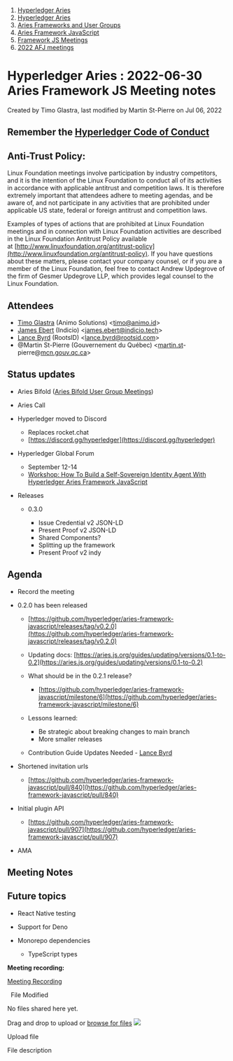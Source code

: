 1. [Hyperledger Aries](index.html)
2. [Hyperledger Aries](Hyperledger-Aries_18481154.html)
3. [Aries Frameworks and User Groups](Aries-Frameworks-and-User-Groups_18481290.html)
4. [Aries Framework JavaScript](Aries-Framework-JavaScript_18482463.html)
5. [Framework JS Meetings](Framework-JS-Meetings_18482467.html)
6. [2022 AFJ meetings](2022-AFJ-meetings_18515835.html)

# Hyperledger Aries : 2022-06-30 Aries Framework JS Meeting notes

Created by Timo Glastra, last modified by Martin St-Pierre on Jul 06, 2022

## Remember the [Hyperledger Code of Conduct](https://lf-hyperledger.atlassian.net/wiki/display/HYP/Hyperledger+Code+of+Conduct)

## Anti-Trust Policy:

Linux Foundation meetings involve participation by industry competitors, and it is the intention of the Linux Foundation to conduct all of its activities in accordance with applicable antitrust and competition laws. It is therefore extremely important that attendees adhere to meeting agendas, and be aware of, and not participate in any activities that are prohibited under applicable US state, federal or foreign antitrust and competition laws.

Examples of types of actions that are prohibited at Linux Foundation meetings and in connection with Linux Foundation activities are described in the Linux Foundation Antitrust Policy available at [http://www.linuxfoundation.org/antitrust-policy](http://www.linuxfoundation.org/antitrust-policy). If you have questions about these matters, please contact your company counsel, or if you are a member of the Linux Foundation, feel free to contact Andrew Updegrove of the firm of Gesmer Updegrove LLP, which provides legal counsel to the Linux Foundation.

## Attendees

- [Timo Glastra](https://lf-hyperledger.atlassian.net/wiki/people/5f64a069a1048d0069073500?ref=confluence) (Animo Solutions) &lt;timo@animo.id&gt;
- [James Ebert](https://lf-hyperledger.atlassian.net/wiki/people/557058:1b65ef69-a9c7-4f13-8ac7-eca3c34f5f97?ref=confluence) (Indicio) &lt;james.ebert@indicio.tech&gt;
- [Lance Byrd](https://lf-hyperledger.atlassian.net/wiki/people/6346b13f754fb6b373b9af19?ref=confluence) (RootsID) &lt;lance.byrd@rootsid.com&gt;
- @Martin St-Pierre (Gouvernement du Québec) &lt;[martin.st](http://martin.st)-pierre@[mcn.gouv.qc.ca](http://mcn.gouv.qc.ca/)&gt;

## Status updates

- Aries Bifold ([Aries Bifold User Group Meetings](Aries-Bifold-User-Group-Meetings_18490725.html))
- Aries Call
- Hyperledger moved to Discord
  
  - Replaces rocket.chat
  - [https://discord.gg/hyperledger](https://discord.gg/hyperledger)
- Hyperledger Global Forum
  
  - September 12-14
  - [Workshop: How To Build a Self-Sovereign Identity Agent With Hyperledger Aries Framework JavaScript](https://hgf22.sched.com/event/15Bjb)
- Releases
  
  - 0.3.0
    
    - Issue Credential v2 JSON-LD
    - Present Proof v2 JSON-LD
    - Shared Components?
    - Splitting up the framework
    - Present Proof v2 indy

## Agenda

- Record the meeting
- 0.2.0 has been released
  
  - [https://github.com/hyperledger/aries-framework-javascript/releases/tag/v0.2.0](https://github.com/hyperledger/aries-framework-javascript/releases/tag/v0.2.0)
  - Updating docs: [https://aries.js.org/guides/updating/versions/0.1-to-0.2](https://aries.js.org/guides/updating/versions/0.1-to-0.2)
  - What should be in the 0.2.1 release?
    
    - [https://github.com/hyperledger/aries-framework-javascript/milestone/6](https://github.com/hyperledger/aries-framework-javascript/milestone/6)
  - Lessons learned:
    
    - Be strategic about breaking changes to main branch
    - More smaller releases
  - Contribution Guide Updates Needed - [Lance Byrd](https://lf-hyperledger.atlassian.net/wiki/people/6346b13f754fb6b373b9af19?ref=confluence)
- Shortened invitation urls
  
  - [https://github.com/hyperledger/aries-framework-javascript/pull/840](https://github.com/hyperledger/aries-framework-javascript/pull/840)
- Initial plugin API
  
  - [https://github.com/hyperledger/aries-framework-javascript/pull/907](https://github.com/hyperledger/aries-framework-javascript/pull/907)
- AMA

## Meeting Notes

## Future topics

- React Native testing
- Support for Deno
- Monorepo dependencies
  
  - TypeScript types

**Meeting recording:**

[Meeting Recording](#)

  File Modified

No files shared here yet.

Drag and drop to upload or [browse for files]() ![](images/icons/wait.gif)

Upload file

File description
